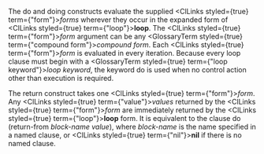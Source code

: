  



The do and doing constructs evaluate the supplied <ClLinks styled={true} term={"form"}><i>forms</i></ClLinks> wherever they occur in the expanded form of <ClLinks styled={true} term={"loop"}><b>loop</b></ClLinks>. The <ClLinks styled={true} term={"form"}><i>form</i></ClLinks> argument can be any <GlossaryTerm styled={true} term={"compound form"}><i>compound form</i></GlossaryTerm>. Each <ClLinks styled={true} term={"form"}><i>form</i></ClLinks> is evaluated in every iteration. Because every loop clause must begin with a <GlossaryTerm styled={true} term={"loop keyword"}><i>loop keyword</i></GlossaryTerm>, the keyword do is used when no control action other than execution is required. 



The return construct takes one <ClLinks styled={true} term={"form"}><i>form</i></ClLinks>. Any <ClLinks styled={true} term={"value"}><i>values</i></ClLinks> returned by the <ClLinks styled={true} term={"form"}><i>form</i></ClLinks> are immediately returned by the <ClLinks styled={true} term={"loop"}><b>loop</b></ClLinks> form. It is equivalent to the clause do (return-from *block-name value*), where *block-name* is the name specified in a named clause, or <ClLinks styled={true} term={"nil"}><b>nil</b></ClLinks> if there is no named clause. 







 



 



